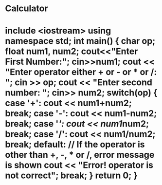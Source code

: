 # Calculator
# include &lt;iostream> using namespace std;  int main() {     char op;     float num1, num2;      cout&lt;&lt;"Enter First Number:";     cin>>num1;     cout &lt;&lt; "Enter operator either + or - or * or /: ";     cin >> op;      cout &lt;&lt; "Enter second number: ";     cin>> num2;      switch(op)     {         case '+':             cout &lt;&lt; num1+num2;             break;          case '-':             cout &lt;&lt; num1-num2;             break;          case '*':             cout &lt;&lt; num1*num2;             break;          case '/':             cout &lt;&lt; num1/num2;             break;          default:             // If the operator is other than +, -, * or /, error message is shown             cout &lt;&lt; "Error! operator is not correct";             break;     }      return 0; }
